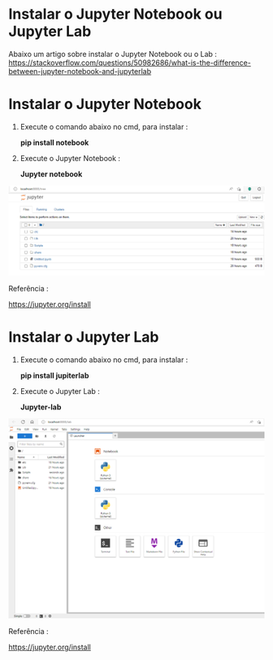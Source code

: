 # Instalar o Jupyter Notebook ou Jupyter Lab

Abaixo um artigo sobre instalar o Jupyter Notebook ou o Lab :<br>
https://stackoverflow.com/questions/50982686/what-is-the-difference-between-jupyter-notebook-and-jupyterlab

# Instalar o Jupyter Notebook
1. Execute o comando abaixo no cmd, para instalar :<p>
**pip install notebook**
  
2. Execute o Jupyter Notebook :<p>
**Jupyter notebook**
 
<img src="/image/image12.png">
  
Referência :<p>
https://jupyter.org/install

# Instalar o Jupyter Lab
1. Execute o comando abaixo no cmd, para instalar :<p>
**pip install jupiterlab**
  
2. Execute o Jupyter Lab :<p>
**Jupyter-lab**
 
<img src="/image/image13.png">
  
Referência :<p>
https://jupyter.org/install
